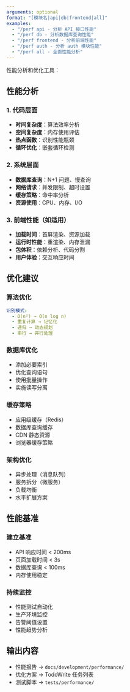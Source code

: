 ```yaml
---
arguments: optional
format: "[模块名|api|db|frontend|all]"
examples:
  - "/perf api - 分析 API 接口性能"
  - "/perf db - 分析数据库查询性能"
  - "/perf frontend - 分析前端性能"
  - "/perf auth - 分析 auth 模块性能"
  - "/perf all - 全面性能分析"
---
```

性能分析和优化工具：

## 性能分析

### 1. 代码层面
- **时间复杂度**：算法效率分析
- **空间复杂度**：内存使用评估
- **热点函数**：识别性能瓶颈
- **循环优化**：嵌套循环检测

### 2. 系统层面
- **数据库查询**：N+1 问题、慢查询
- **网络请求**：并发限制、超时设置
- **缓存策略**：命中率分析
- **资源使用**：CPU、内存、I/O

### 3. 前端性能（如适用）
- **加载时间**：首屏渲染、资源加载
- **运行时性能**：重渲染、内存泄漏
- **包体积**：依赖分析、代码分割
- **用户体验**：交互响应时间

## 优化建议

### 算法优化
```yaml
识别模式:
  - O(n²) → O(n log n)
  - 重复计算 → 记忆化
  - 递归 → 动态规划
  - 串行 → 并行处理
```

### 数据库优化
- 添加必要索引
- 优化查询语句
- 使用批量操作
- 实施读写分离

### 缓存策略
- 应用级缓存（Redis）
- 数据库查询缓存
- CDN 静态资源
- 浏览器缓存策略

### 架构优化
- 异步处理（消息队列）
- 服务拆分（微服务）
- 负载均衡
- 水平扩展方案

## 性能基准

### 建立基准
- API 响应时间 < 200ms
- 页面加载时间 < 3s
- 数据库查询 < 100ms
- 内存使用稳定

### 持续监控
- 性能测试自动化
- 生产环境监控
- 告警阈值设置
- 性能趋势分析

## 输出内容
- 性能报告 → `docs/development/performance/`
- 优化方案 → TodoWrite 任务列表
- 测试脚本 → `tests/performance/`